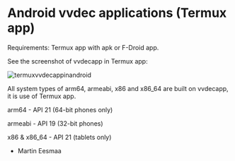 # Android vvdec applications (Termux app)

Requirements: Termux app with apk or F-Droid app.

See the screenshot of vvdecapp in Termux app:

![termuxvvdecappinandroid](https://user-images.githubusercontent.com/88035011/176990694-52279bf1-86fd-419e-a2b7-1b6d1038ac18.jpg)

All system types of arm64, armeabi, x86 and x86_64 are built on vvdecapp, it is use of Termux app.

arm64 - API 21 (64-bit phones only)

armeabi - API 19 (32-bit phones)

x86 & x86_64 - API 21 (tablets only)

- Martin Eesmaa
